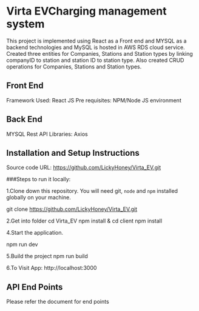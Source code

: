 # Virta EVCharging management system

This project is implemented using React as a Front end and MYSQL as a backend technologies and MySQL is hosted in AWS RDS cloud service. Created three entities for Companies, Stations and Station types by linking companyID to station and station ID to station type. Also created CRUD operations for Companies, Stations and Station types. 




## Front End

Framework Used: React JS
Pre requisites: NPM/Node JS environment

## Back End

MYSQL
Rest API Libraries: Axios

## Installation and Setup Instructions

Source code URL: https://github.com/LickyHoney/Virta_EV.git

###Steps to run it locally:

1.Clone down this repository. You will need git, `node` and `npm` installed globally on your machine.

git clone https://github.com/LickyHoney/Virta_EV.git

2.Get into folder
cd Virta_EV 
npm install &
cd client
npm install

4.Start the application.

npm run dev

5.Build the project
npm run build

6.To Visit App:
http://localhost:3000

## API End Points
   Please refer the document for end points


